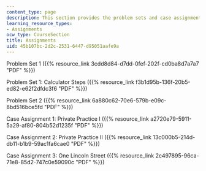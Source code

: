 ```yaml
---
content_type: page
description: This section provides the problem sets and case assignments for the course.
learning_resource_types:
- Assignments
ocw_type: CourseSection
title: Assignments
uid: 45b107bc-2d2c-2531-6447-d95051aafe9a
---
```


Problem Set 1 ({{% resource_link 3cdd8d84-d7dd-0fef-202f-cd0ba8d7a7a7 "PDF" %}})

Problem Set 1: Calculator Steps ({{% resource_link f3b1d95b-136f-20b5-ed82-e62f2dfdc3f6 "PDF" %}})

Problem Set 2 ({{% resource_link 6a880c62-70e6-579b-e09c-8bd516bce5fd "PDF" %}})

Case Assignment 1: Private Practice I ({{% resource_link a2720e79-5911-5a29-af80-804b52d1235f "PDF" %}})

Case Assignment 2: Private Practice II ({{% resource_link 13c000b5-214d-db11-b1b9-59ac1fa6cae0 "PDF" %}})

Case Assignment 3: One Lincoln Street ({{% resource_link 2c497895-96ca-71e8-85d2-747c0e59090c "PDF" %}})
